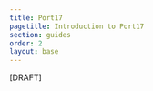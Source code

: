 ```yaml
---
title: Port17
pagetitle: Introduction to Port17
section: guides
order: 2
layout: base
---
```


[DRAFT]
